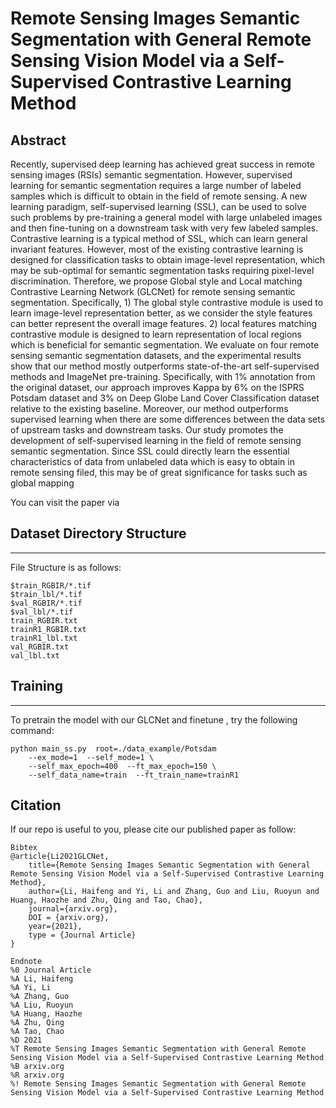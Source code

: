 # Remote Sensing Images Semantic Segmentation with General Remote Sensing Vision Model via a Self-Supervised Contrastive Learning Method
## Abstract


Recently, supervised deep learning has achieved great success in remote sensing images (RSIs) semantic segmentation. However, supervised learning for semantic segmentation requires a large number of labeled samples which is difficult to obtain in the field of remote sensing. A new learning paradigm, self-supervised learning (SSL), can be used to solve such problems by pre-training a general model with large unlabeled images and then fine-tuning on a downstream task with very few labeled samples. Contrastive learning is a typical method of SSL, which can learn general invariant features. However, most of the existing contrastive learning is designed for classification tasks to obtain image-level representation, which may be sub-optimal for semantic segmentation tasks requiring pixel-level discrimination. Therefore, we propose Global style and Local matching Contrastive Learning Network (GLCNet) for remote sensing semantic segmentation. Specifically, 1) The global style contrastive module is used to learn image-level representation better, as we consider the style features can better represent the overall image features. 2) local features matching contrastive module is designed to learn representation of local regions which is beneficial for semantic segmentation. We evaluate on four remote sensing semantic segmentation datasets, and the experimental results show that our method mostly outperforms state-of-the-art self-supervised methods and ImageNet pre-training. Specifically, with 1% annotation from the original dataset, our approach improves Kappa by 6% on the ISPRS Potsdam dataset and 3% on Deep Globe Land Cover Classification dataset relative to the existing baseline. Moreover, our method outperforms supervised learning when there are some differences between the data sets of upstream tasks and downstream tasks. Our study promotes the development of self-supervised learning in the field of remote sensing semantic segmentation. Since SSL could directly learn the essential characteristics of data from unlabeled data which is easy to obtain in remote sensing filed, this may be of great significance for tasks such as global mapping

You can visit the paper via 

## Dataset Directory Structure
-------
File Structure is as follows:   

    $train_RGBIR/*.tif     
    $train_lbl/*.tif     
    $val_RGBIR/*.tif      
    $val_lbl/*.tif    
    train_RGBIR.txt    
    trainR1_RGBIR.txt     
    trainR1_lbl.txt       
    val_RGBIR.txt       
    val_lbl.txt
    
## Training
-------         
To pretrain the model with our GLCNet and finetune , try the following command:      
```
python main_ss.py  root=./data_example/Potsdam
    --ex_mode=1  --self_mode=1 \  
    --self_max_epoch=400  --ft_max_epoch=150 \
    --self_data_name=train  --ft_train_name=trainR1
```   
    
## Citation
If our repo is useful to you, please cite our published paper as follow:

```
Bibtex
@article{Li2021GLCNet,
    title={Remote Sensing Images Semantic Segmentation with General Remote Sensing Vision Model via a Self-Supervised Contrastive Learning Method},
    author={Li, Haifeng and Yi, Li and Zhang, Guo and Liu, Ruoyun and Huang, Haozhe and Zhu, Qing and Tao, Chao},
    journal={arxiv.org},
    DOI = {arxiv.org},
    year={2021},
    type = {Journal Article}
}

Endnote
%0 Journal Article
%A Li, Haifeng
%A Yi, Li
%A Zhang, Guo
%A Liu, Ruoyun
%A Huang, Haozhe
%A Zhu, Qing
%A Tao, Chao
%D 2021
%T Remote Sensing Images Semantic Segmentation with General Remote Sensing Vision Model via a Self-Supervised Contrastive Learning Method
%B arxiv.org
%R arxiv.org
%! Remote Sensing Images Semantic Segmentation with General Remote Sensing Vision Model via a Self-Supervised Contrastive Learning Method
```
       

